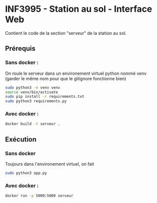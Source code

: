 # INF3995 - Station au sol - Interface Web
Contient le code de la section "serveur" de la station au sol.
## Prérequis

### Sans docker :
On roule le serveur dans un environement virtuel python nommé venv (garder le même nom pour que le gitignore fonctionne bien)
```bash
sudo python3 -m venv venv
source venv/bin/activate
sudo pip install -r requirements.txt
sudo python3 requirements.py
```

### Avec docker :
```bash
docker build -t serveur .
```
## Exécution

### Sans docker
Toujours dans l'environement virtuel, on fait
```bash
sudo python3 app.py
```

### Avec docker :
```bash
docker run -p 5000:5000 serveur
```
